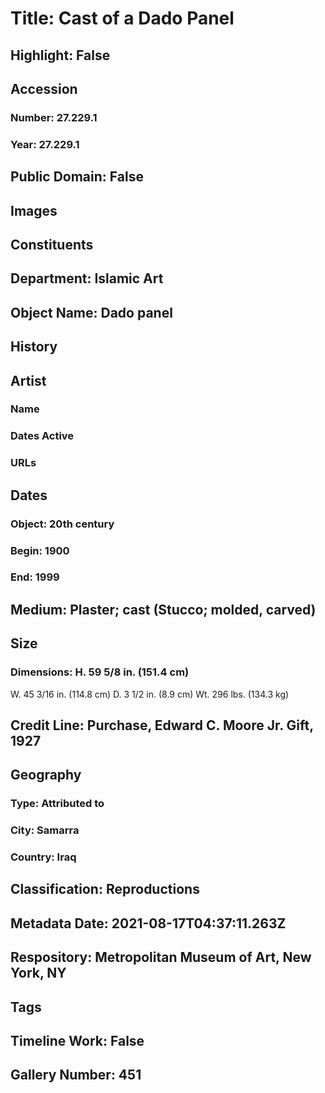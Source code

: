 # Title: Cast of a Dado Panel
## Highlight: False
## Accession
### Number: 27.229.1
### Year: 27.229.1
## Public Domain: False
## Images
## Constituents
## Department: Islamic Art
## Object Name: Dado panel
## History
## Artist
### Name
### Dates Active
### URLs
## Dates
### Object: 20th century
### Begin: 1900
### End: 1999
## Medium: Plaster; cast (Stucco; molded, carved)
## Size
### Dimensions: H. 59 5/8 in. (151.4 cm)
W. 45 3/16 in. (114.8 cm)
D. 3 1/2 in. (8.9 cm)
Wt. 296 lbs. (134.3 kg)
## Credit Line: Purchase, Edward C. Moore Jr. Gift, 1927
## Geography
### Type: Attributed to
### City: Samarra
### Country: Iraq
## Classification: Reproductions
## Metadata Date: 2021-08-17T04:37:11.263Z
## Respository: Metropolitan Museum of Art, New York, NY
## Tags
## Timeline Work: False
## Gallery Number: 451